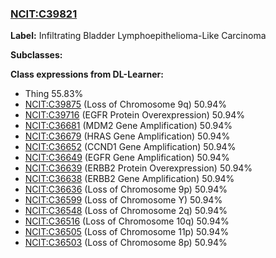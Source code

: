 
### [NCIT:C39821](http://purl.obolibrary.org/obo/NCIT_C39821)
**Label:** Infiltrating Bladder Lymphoepithelioma-Like Carcinoma

**Subclasses:** 

**Class expressions from DL-Learner:**

- Thing 55.83%
- [NCIT:C39875](http://purl.obolibrary.org/obo/NCIT_C39875) (Loss of Chromosome 9q) 50.94%
- [NCIT:C39716](http://purl.obolibrary.org/obo/NCIT_C39716) (EGFR Protein Overexpression) 50.94%
- [NCIT:C36681](http://purl.obolibrary.org/obo/NCIT_C36681) (MDM2 Gene Amplification) 50.94%
- [NCIT:C36679](http://purl.obolibrary.org/obo/NCIT_C36679) (HRAS Gene Amplification) 50.94%
- [NCIT:C36652](http://purl.obolibrary.org/obo/NCIT_C36652) (CCND1 Gene Amplification) 50.94%
- [NCIT:C36649](http://purl.obolibrary.org/obo/NCIT_C36649) (EGFR Gene Amplification) 50.94%
- [NCIT:C36639](http://purl.obolibrary.org/obo/NCIT_C36639) (ERBB2 Protein Overexpression) 50.94%
- [NCIT:C36638](http://purl.obolibrary.org/obo/NCIT_C36638) (ERBB2 Gene Amplification) 50.94%
- [NCIT:C36636](http://purl.obolibrary.org/obo/NCIT_C36636) (Loss of Chromosome 9p) 50.94%
- [NCIT:C36599](http://purl.obolibrary.org/obo/NCIT_C36599) (Loss of Chromosome Y) 50.94%
- [NCIT:C36548](http://purl.obolibrary.org/obo/NCIT_C36548) (Loss of Chromosome 2q) 50.94%
- [NCIT:C36516](http://purl.obolibrary.org/obo/NCIT_C36516) (Loss of Chromosome 10q) 50.94%
- [NCIT:C36505](http://purl.obolibrary.org/obo/NCIT_C36505) (Loss of Chromosome 11p) 50.94%
- [NCIT:C36503](http://purl.obolibrary.org/obo/NCIT_C36503) (Loss of Chromosome 8p) 50.94%


